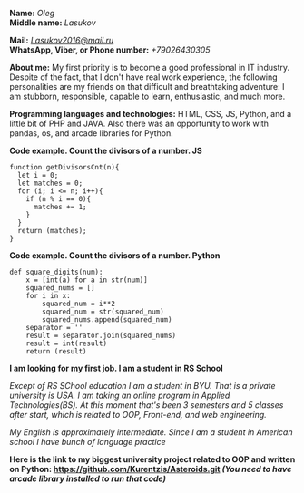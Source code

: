 **Name:** _Oleg_  
**Middle name:** *Lasukov*  

**Mail:** *Lasukov2016@mail.ru*  
**WhatsApp, Viber, or Phone number:** *+79026430305*

 **About me:** My first priority is to become a good professional in IT industry. Despite of the fact, that I don't have real work experience, the following personalities are my friends on that difficult and breathtaking adventure: I am stubborn, responsible, capable to learn, enthusiastic, and much more.

**Programming languages and technologies:** HTML, CSS, JS, Python, and a little bit of PHP and JAVA. Also there was an opportunity to work with pandas, os, and arcade libraries for Python.

**Code example. Count the divisors of a number. JS**

    function getDivisorsCnt(n){  
      let i = 0;  
      let matches = 0;  
      for (i; i <= n; i++){  
        if (n % i == 0){  
          matches += 1;  
        }  
      }  
      return (matches);  
    }  

**Code example. Count the divisors of a number. Python**

    def square_digits(num):  
        x = [int(a) for a in str(num)]
        squared_nums = []
        for i in x:
            squared_num = i**2
            squared_num = str(squared_num)
            squared_nums.append(squared_num)
        separator = ''
        result = separator.join(squared_nums)
        result = int(result)
        return (result)

**I am looking for my first job. I am a student in RS School**

*Except of RS SChool education I am  a student in BYU. That is a private university is USA. I am taking an online program in Applied Technologies(BS).
At this moment that's been 3 semesters and 5 classes after start, which is related to OOP, Front-end, and web engineering.*

*My English is approximately intermediate. Since I am a student in American school I have bunch of language practice*

**Here is the link to my biggest university project related to OOP and written on Python: https://github.com/Kurentzis/Asteroids.git *(You need to have arcade library installed to run that code)***
